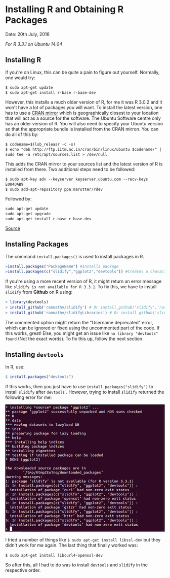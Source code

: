 # Installing R and Obtaining R Packages

Date: 20th July, 2016

*For R 3.3.1 on Ubuntu 14.04*

## Installing R

If you're on Linux, this can be quite a pain to figure out yourself. Normally, one would try: 

```
$ sudo apt-get update
$ sudo apt-get install r-base r-base-dev
```

However, this installs a much older version of R, for me it was R 3.0.2 and it won't have a lot of packages you will want. To install the latest version, one has to use a [CRAN mirror](https://cran.r-project.org/mirrors.html) which is geographically closest to your location that will act as a source for the software. The Ubuntu Software centre only has an older version of R. You will also need to specify your Ubuntu version so that the appropriate bundle is installed from the CRAN mirron. You can do all of this by:

```
$ codename=$(lsb_releasr -c -s)
$ echo "deb http://ftp.iitm.ac.in/cran/bin/linux/ubuntu $codename/" | sudo tee -a /etc/apt/sources.list > /dev/null
```

This adds the CRAN mirror to your sources list and the latest version of R is installed from there. Two additional steps need to be followed: 

```
$ sudo apt-key adv --keyserver keyserver.ubuntu.com --recv-keys E084DAB9
$ sudo add-apt-repository ppa:marutter/rdev
```

Followed by:

```
sudo apt-get update
sudo apt-get upgrade
sudo apt-get install r-base r-base-dev
```

[Source](https://pythonandr.com/2015/04/27/upgrading-to-r-3-2-0-on-ubuntu/)


## Installing Packages

The command `install.packages()` is used to install packages in R.

```R
>install.packages("PackageName") #Installs package
>install.packages(c("slidify","ggplot2","devtools")) #Creates a character vector c and installs all packages within c
```

If you're using a more recent version of R, it might return an error message like `slidify is not available for R 3.3.1`. To fix this, we have to install `slidify` from **Github** on R using:

```R
> library(devtools)
> install_github('ramnathv/slidify') # Or install_github('slidify','ramnathv')
> install_github('ramnathv/slidifyLibraries') # Or install_github('slidifyLibraries', 'ramnathv') 
```
The commented option might return the "Username deprecated" error, which can be ignored or fixed using the uncommented part of the code. If this works, great! Else, you might get an issue like `no library "devtools" found` (Not the exact words). To fix this up, follow the next section. 

## Installing `devtools`
In R, use:

```R
$ install.packages("devtools") 
```

If this works, then you just have to use `install.packages("slidify")` to install `slidify` after `devtools` . However, trying to install `slidify` returned the following error for me:

![](figures/error.png "Error while installing slidify")

I tried a number of things like `$ sudo apt-get install libssl-dev` but they didn't work for me again. The last thing that finally worked was: 

`$ sudo apt-get install libcurl4-openssl-dev`

So after this, all I had to do was to install `devtools` and `slidify` in the respective order. 






